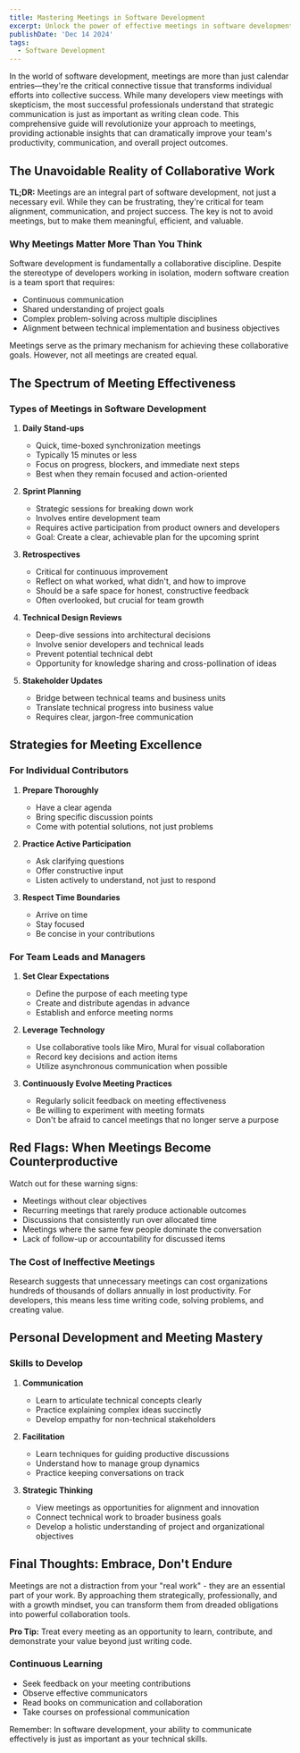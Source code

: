 ```yaml
---
title: Mastering Meetings in Software Development
excerpt: Unlock the power of effective meetings in software development. Learn strategies to transform collaboration, boost productivity, and drive project success in tech teams.
publishDate: 'Dec 14 2024'
tags:
  - Software Development
---
```


In the world of software development, meetings are more than just calendar entries—they're the critical connective tissue that transforms individual efforts into collective success. While many developers view meetings with skepticism, the most successful professionals understand that strategic communication is just as important as writing clean code. This comprehensive guide will revolutionize your approach to meetings, providing actionable insights that can dramatically improve your team's productivity, communication, and overall project outcomes.

## The Unavoidable Reality of Collaborative Work

**TL;DR:** Meetings are an integral part of software development, not just a necessary evil. While they can be frustrating, they're critical for team alignment, communication, and project success. The key is not to avoid meetings, but to make them meaningful, efficient, and valuable.

### Why Meetings Matter More Than You Think

Software development is fundamentally a collaborative discipline. Despite the stereotype of developers working in isolation, modern software creation is a team sport that requires:

- Continuous communication
- Shared understanding of project goals
- Complex problem-solving across multiple disciplines
- Alignment between technical implementation and business objectives

Meetings serve as the primary mechanism for achieving these collaborative goals. However, not all meetings are created equal.

## The Spectrum of Meeting Effectiveness

### Types of Meetings in Software Development

1. **Daily Stand-ups**
   - Quick, time-boxed synchronization meetings
   - Typically 15 minutes or less
   - Focus on progress, blockers, and immediate next steps
   - Best when they remain focused and action-oriented

2. **Sprint Planning**
   - Strategic sessions for breaking down work
   - Involves entire development team
   - Requires active participation from product owners and developers
   - Goal: Create a clear, achievable plan for the upcoming sprint

3. **Retrospectives**
   - Critical for continuous improvement
   - Reflect on what worked, what didn't, and how to improve
   - Should be a safe space for honest, constructive feedback
   - Often overlooked, but crucial for team growth

4. **Technical Design Reviews**
   - Deep-dive sessions into architectural decisions
   - Involve senior developers and technical leads
   - Prevent potential technical debt
   - Opportunity for knowledge sharing and cross-pollination of ideas

5. **Stakeholder Updates**
   - Bridge between technical teams and business units
   - Translate technical progress into business value
   - Requires clear, jargon-free communication

## Strategies for Meeting Excellence

### For Individual Contributors

1. **Prepare Thoroughly**
   - Have a clear agenda
   - Bring specific discussion points
   - Come with potential solutions, not just problems

2. **Practice Active Participation**
   - Ask clarifying questions
   - Offer constructive input
   - Listen actively to understand, not just to respond

3. **Respect Time Boundaries**
   - Arrive on time
   - Stay focused
   - Be concise in your contributions

### For Team Leads and Managers

1. **Set Clear Expectations**
   - Define the purpose of each meeting type
   - Create and distribute agendas in advance
   - Establish and enforce meeting norms

2. **Leverage Technology**
   - Use collaborative tools like Miro, Mural for visual collaboration
   - Record key decisions and action items
   - Utilize asynchronous communication when possible

3. **Continuously Evolve Meeting Practices**
   - Regularly solicit feedback on meeting effectiveness
   - Be willing to experiment with meeting formats
   - Don't be afraid to cancel meetings that no longer serve a purpose

## Red Flags: When Meetings Become Counterproductive

Watch out for these warning signs:

- Meetings without clear objectives
- Recurring meetings that rarely produce actionable outcomes
- Discussions that consistently run over allocated time
- Meetings where the same few people dominate the conversation
- Lack of follow-up or accountability for discussed items

### The Cost of Ineffective Meetings

Research suggests that unnecessary meetings can cost organizations hundreds of thousands of dollars annually in lost productivity. For developers, this means less time writing code, solving problems, and creating value.

## Personal Development and Meeting Mastery

### Skills to Develop

1. **Communication**
   - Learn to articulate technical concepts clearly
   - Practice explaining complex ideas succinctly
   - Develop empathy for non-technical stakeholders

2. **Facilitation**
   - Learn techniques for guiding productive discussions
   - Understand how to manage group dynamics
   - Practice keeping conversations on track

3. **Strategic Thinking**
   - View meetings as opportunities for alignment and innovation
   - Connect technical work to broader business goals
   - Develop a holistic understanding of project and organizational objectives

## Final Thoughts: Embrace, Don't Endure

Meetings are not a distraction from your "real work" - they are an essential part of your work. By approaching them strategically, professionally, and with a growth mindset, you can transform them from dreaded obligations into powerful collaboration tools.

**Pro Tip:** Treat every meeting as an opportunity to learn, contribute, and demonstrate your value beyond just writing code.

### Continuous Learning

- Seek feedback on your meeting contributions
- Observe effective communicators
- Read books on communication and collaboration
- Take courses on professional communication

Remember: In software development, your ability to communicate effectively is just as important as your technical skills.
